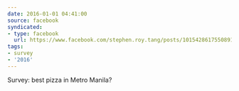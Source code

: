 ```yaml
---
date: 2016-01-01 04:41:00
source: facebook
syndicated:
- type: facebook
  url: https://www.facebook.com/stephen.roy.tang/posts/10154286175508912
tags:
- survey
- '2016'
---
```


Survey: best pizza in Metro Manila?